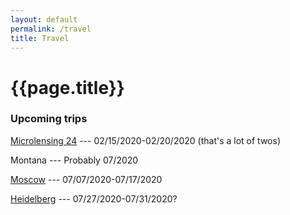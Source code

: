 ```yaml
---
layout: default
permalink: /travel
title: Travel
---
```

# {{page.title}}
### Upcoming trips

[Microlensing 24](http://kiaa.pku.edu.cn/microlensing2020/?q=home) --- 02/15/2020-02/20/2020 (that's a lot of twos)

Montana --- Probably 07/2020

[Moscow](https://www.astrosoma.org/) --- 07/07/2020-07/17/2020

[Heidelberg](https://hdconfsys.zah.uni-heidelberg.de/exoplanets3/index.php) --- 07/27/2020-07/31/2020?

